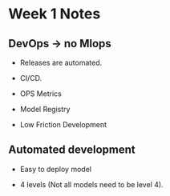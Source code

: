 # Week 1 Notes

## DevOps -> no Mlops

- Releases are automated.

- CI/CD.
  
- OPS Metrics
  
- Model Registry

- Low Friction Development
  
## Automated development

- Easy to deploy model

- 4 levels (Not all models need to be level 4).
